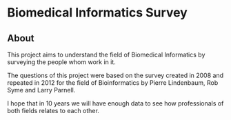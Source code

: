# Biomedical Informatics Survey

## About

This project aims to understand the field of Biomedical Informatics by surveying the
people whom work in it. 

The questions of this project were based on the survey created in 2008 and repeated 
in 2012 for the field of Bioinformatics by Pierre Lindenbaum, Rob Syme and Larry Parnell.

I hope that in 10 years we will have enough data to see how professionals of both fields relates to each other.

